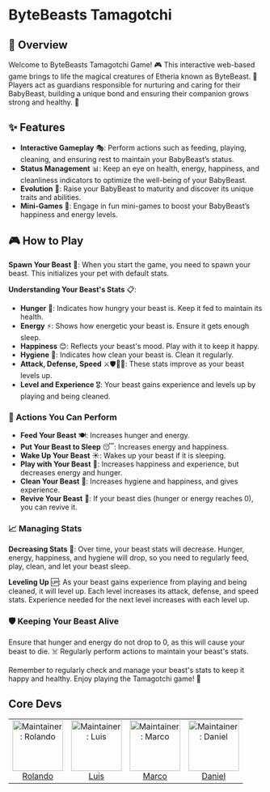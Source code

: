 
# ByteBeasts Tamagotchi
[](https://drive.google.com/uc?export=view&id=1g6prIRcLrvmfYMSqrUosrJl09D6UG5Wb)



## 🌟 Overview
Welcome to ByteBeasts Tamagotchi Game! 🎮 This interactive web-based game brings to life the magical creatures of Etheria known as ByteBeast. 🐾 Players act as guardians responsible for nurturing and caring for their BabyBeast, building a unique bond and ensuring their companion grows strong and healthy. 💖

## ✨ Features
- **Interactive Gameplay** 🎭: Perform actions such as feeding, playing, cleaning, and ensuring rest to maintain your BabyBeast’s status.
- **Status Management** 📊: Keep an eye on health, energy, happiness, and cleanliness indicators to optimize the well-being of your BabyBeast.
- **Evolution** 🦋: Raise your BabyBeast to maturity and discover its unique traits and abilities.
- **Mini-Games** 🎯: Engage in fun mini-games to boost your BabyBeast’s happiness and energy levels.

## 🎮 How to Play
**Spawn Your Beast** 🐣:
When you start the game, you need to spawn your beast. This initializes your pet with default stats.

**Understanding Your Beast's Stats** 📋:
- **Hunger** 🍗: Indicates how hungry your beast is. Keep it fed to maintain its health.
- **Energy** ⚡: Shows how energetic your beast is. Ensure it gets enough sleep.
- **Happiness** 😊: Reflects your beast's mood. Play with it to keep it happy.
- **Hygiene** 🛁: Indicates how clean your beast is. Clean it regularly.
- **Attack, Defense, Speed** ⚔️🛡️🏃‍♂️: These stats improve as your beast levels up.
- **Level and Experience** 🎖️: Your beast gains experience and levels up by playing and being cleaned.

### 🎲 Actions You Can Perform
- **Feed Your Beast** 🍽️: Increases hunger and energy.
- **Put Your Beast to Sleep** 😴: Increases energy and happiness.
- **Wake Up Your Beast** ☀️: Wakes up your beast if it is sleeping.
- **Play with Your Beast** 🎾: Increases happiness and experience, but decreases energy and hunger.
- **Clean Your Beast** 🧼: Increases hygiene and happiness, and gives experience.
- **Revive Your Beast** 💖: If your beast dies (hunger or energy reaches 0), you can revive it.

### 📈 Managing Stats
**Decreasing Stats** 🔻:
Over time, your beast stats will decrease. Hunger, energy, happiness, and hygiene will drop, so you need to regularly feed, play, clean, and let your beast sleep.

**Leveling Up** 🆙:
As your beast gains experience from playing and being cleaned, it will level up. Each level increases its attack, defense, and speed stats. Experience needed for the next level increases with each level up.

### 🛡️ Keeping Your Beast Alive
Ensure that hunger and energy do not drop to 0, as this will cause your beast to die. ☠️ Regularly perform actions to maintain your beast's stats.

Remember to regularly check and manage your beast's stats to keep it happy and healthy. Enjoy playing the Tamagotchi game! 🎉

## Core Devs

<table>
  <tr>
    <td align="center">
      <img src="client/src/assets/img/rol.jpg" width="100px;" alt="Maintainer: Rolando"/>
      <br />
      <a href="https://t.me/roloxworld">Rolando</a>
      <br />
    </td>
    <td align="center">
      <img src="client/src/assets/img/Luis.png" width="100px;" alt="Maintainer: Luis"/>
      <br />
      <a href="https://t.me/devjimenezz22">Luis</a>
      <br />
    </td>
    <td align="center">
      <img src="client/src/assets/img/marco.jpeg" width="100px;" alt="Maintainer: Marco"/>
      <br />
      <a href="https://t.me/coxmar23">Marco</a>
      <br />
    </td>
    <td align="center">
      <img src="client/src/assets/img/daniel.jpeg" width="100px;" alt="Maintainer: Daniel"/>
      <br />
      <a href="https://t.me/danielcdz">Daniel</a>
      <br />
    </td>
  </tr>
</table>
